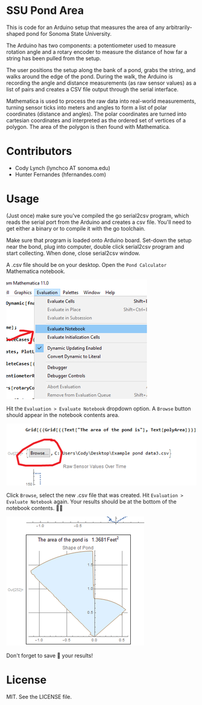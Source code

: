 # SSU Pond Area

This is code for an Arduino setup that measures the area of any arbitrarily-shaped pond for Sonoma State University.

The Arduino has two components: a potentiometer used to measure rotation angle and a rotary encoder to measure the distance of how far a string has been pulled from the setup.

The user positions the setup along the bank of a pond, grabs the string, and walks around the edge of the pond. During the walk, the Arduino is recording the angle and distance measurements (as raw sensor values) as a list of pairs and creates a CSV file output through the serial interface.

Mathematica is used to process the raw data into real-world measurements, turning sensor ticks into meters and angles to form a list of polar coordinates (distance and angles). The polar coordinates are turned into cartesian coordinates and interpreted as the ordered set of vertices of a polygon. The area of the polygon is then found with Mathematica.

# Contributors

* Cody Lynch (lynchco AT sonoma.edu)
* Hunter Fernandes (hfernandes.com)

# Usage

(Just once) make sure you've compiled the go serial2csv program, which reads the serial port from the Arduino and creates a csv file. You'll need to get either a binary or to compile it with the go toolchain.

Make sure that program is loaded onto Arduino board. Set-down the setup near the bond, plug into computer, double click serial2csv program and start collecting. When done, close serial2csv window. 

A .csv file should be on your desktop. Open the `Pond Calculator` Mathematica notebook. 

![FinalOuput.png](docimages/EvaluateNotebook.png)

Hit the `Evaluation > Evaluate Notebook` dropdown option. A `Browse` button should appear in the notebook contents area.

![Browse Button.png](docimages/BrowseButton.png)

Click `Browse`, select the new .csv file that was created. Hit  `Evaluation > Evaluate Notebook` again. Your results should be at the bottom of the notebook contents. :tada::confetti_ball:

![FinalOuput.png](docimages/FinalOuput.png)

Don't forget to save :floppy_disk: your results!


# License
MIT. See the LICENSE file.
